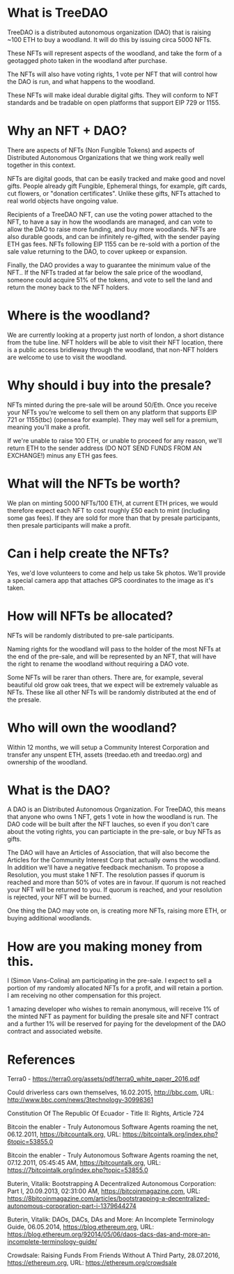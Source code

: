 # What is TreeDAO

TreeDAO is a distributed autonomous organization (DAO) that is raising ~100 ETH to buy a woodland. It will do this by issuing circa 5000 NFTs. 

These NFTs will represent aspects of the woodland, and take the form of a geotagged photo taken in the woodland after purchase. 

The NFTs will also have voting rights, 1 vote per NFT that will control how the DAO is run, and what happens to the woodland.

These NFTs will make ideal durable digital gifts. They will conform to NFT standards and be tradable on open platforms that support EIP 729 or 1155.

# Why an NFT + DAO?

There are aspects of NFTs (Non Fungible Tokens) and aspects of Distributed Autonomous Organizations that we thing work really well together in this context. 

NFTs are digital goods, that can be easily tracked and make good and novel gifts. People already gift Fungible, Ephemeral things, for example, gift cards, cut flowers, or "donation certificates". Unlike these gifts, NFTs attached to real world objects have ongoing value. 

Recipients of a TreeDAO NFT, can use the voting power attached to the NFT, to have a say in how the woodlands are managed, and can vote to allow the DAO to raise more funding, and buy more woodlands. NFTs are also durable goods, and can be infinitely re-gifted, with the sender paying ETH gas fees. NFTs following EIP 1155 can be re-sold with a portion of the sale value returning to the DAO, to cover upkeep or expansion.

Finally, the DAO provides a way to guarantee the minimum value of the NFT.. If the NFTs traded at far below the sale price of the woodland, someone could acquire 51% of the tokens, and vote to sell the land and return the money back to the NFT holders. 

# Where is the woodland?

We are currently looking at a property just north of london, a short distance from the tube line. NFT holders will be able to visit their NFT location, there is a public access bridleway through the woodland, that non-NFT holders are welcome to use to visit the woodland.

# Why should i buy into the presale?

NFTs minted during the pre-sale will be around 50/Eth. Once you receive your NFTs you're welcome to sell them on any platform that supports EIP 721 or 1155(tbc) (opensea for example). They may well sell for a premium, meaning you'll make a profit.

If we're unable to raise 100 ETH, or unable to proceed for any reason, we'll return ETH to the sender address (DO NOT SEND FUNDS FROM AN EXCHANGE!) minus any ETH gas fees.

# What will the NFTs be worth?

We plan on minting 5000 NFTs/100 ETH, at current ETH prices, we would therefore expect each NFT to cost roughly £50 each to mint (including some gas fees). If they are sold for more than that by presale participants, then presale participants will make a profit.

# Can i help create the NFTs?

Yes, we'd love volunteers to come and help us take 5k photos. We'll provide a special camera app that attaches GPS coordinates to the image as it's taken.

# How will NFTs be allocated?

NFTs will be randomly distributed to pre-sale participants. 

Naming rights for the woodland will pass to the holder of the most NFTs at the end of the pre-sale, and will be represented by an NFT, that will have the right to rename the woodland without requiring a DAO vote. 

Some NFTs will be rarer than others. There are, for example, several beautiful old grow oak trees, that we expect will be extremely valuable as NFTs. These like all other NFTs will be randomly distributed at the end of the presale.

# Who will own the woodland?

Within 12 months, we will setup a Community Interest Corporation and transfer any unspent ETH, assets (treedao.eth and treedao.org) and ownership of the woodland.

# What is the DAO?

A DAO is an Distributed Autonomous Organization. For TreeDAO, this means that anyone who owns 1 NFT, gets 1 vote in how the woodland is run. The DAO code will be built after the NFT lauches, so even if you don't care about the voting rights, you can particiapte in the pre-sale, or buy NFTs as gifts. 

The DAO will have an Articles of Association, that will also become the Articles for the Community Interest Corp that actually owns the woodland. In addition we'll have a negative feedback mechanism. To propose a Resolution, you must stake 1 NFT. The resolution passes if quorum is reached and more than 50% of votes are in favour. If quorum is not reached your NFT will be returned to you. If quorum is reached, and your resolution is rejected, your NFT will be burned.

One thing the DAO may vote on, is creating more NFTs, raising more ETH, or buying additional woodlands.

# How are you making money from this.

I (Simon Vans-Colina) am participating in the pre-sale. I expect to sell a portion of my randomly allocated NFTs for a profit, and will retain a portion. 
I am receiving no other compensation for this project. 

1 amazing developer who wishes to remain anonymous, will receive 1% of the minted NFT as payment for building the presale site and NFT contract and a further 1% will be reserved for paying for the development of the DAO contract and associated website.

# References

Terra0 - https://terra0.org/assets/pdf/terra0_white_paper_2016.pdf
 
Could  driverless  cars  own  themselves,  16.02.2015,  http://bbc.com,  URL:  http://www.bbc.com/news/3technology-30998361 

Constitution Of The Republic Of Ecuador - Title II: Rights, Article 724 

Bitcoin  the  enabler  -  Truly  Autonomous  Software  Agents  roaming  the  net,  06.12.2011,  https://bitcountalk.org,  URL: https://bitcointalk.org/index.php?6topic=53855.0  

Bitcoin  the  enabler  -  Truly  Autonomous  Software  Agents  roaming  the  net,  07.12.2011,  05:45:45  AM,  https://bitcountalk.org,  URL:  https://7bitcointalk.org/index.php?topic=53855.0  
 
Buterin,  Vitalik:  Bootstrapping  A  Decentralized  Autonomous  Corporation:  Part  I,  20.09.2013,  02:31:00  AM, https://bitcoinmagazine.com,  URL: https://8bitcoinmagazine.com/articles/bootstrapping-a-decentralized-autonomous-corporation-part-i-1379644274   

Buterin,  Vitalik:  DAOs,  DACs,  DAs  and  More:  An  Incomplete  Terminology  Guide,  06.05.2014, https://blog.ethereum.org,  URL: https://blog.ethereum.org/92014/05/06/daos-dacs-das-and-more-an-incomplete-terminology-guide/ 

Crowdsale: Raising Funds From Friends Without A Third Party, 28.07.2016, https://ethereum.org, URL: https://ethereum.org/crowdsale
